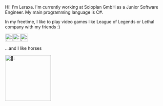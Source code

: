 Hi! I'm Leraxa. I'm currently working at Soloplan GmbH
as a Junior Software Engineer. My main programming language is C#.  
  
In my freetime, I like to play video games like League of Legends or Lethal company with my friends :)

<img src="https://github.com/Leraxa/Leraxa/assets/134810929/b8bd8a15-2f43-462a-932d-2ba84029cb46" alt=":heart:" width="25"/><img src="https://github.com/Leraxa/Leraxa/assets/134810929/b8bd8a15-2f43-462a-932d-2ba84029cb46" alt=":heart:" width="25"/><img src="https://github.com/Leraxa/Leraxa/assets/134810929/b8bd8a15-2f43-462a-932d-2ba84029cb46" alt=":heart:" width="25"/>

...and I like horses

<img src="https://media1.tenor.com/m/hFZPT9vXz-wAAAAd/horse-funny-horse.gif" alt="🐴:" width="150"/>
